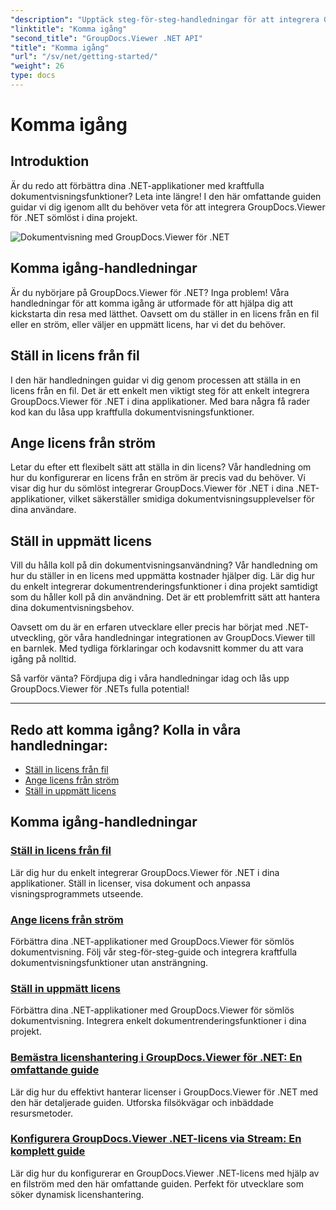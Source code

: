 ```yaml
---
"description": "Upptäck steg-för-steg-handledningar för att integrera GroupDocs.Viewer för .NET sömlöst i dina applikationer. Lär dig att ställa in licenser och anpassa visningsprogrammets utseende."
"linktitle": "Komma igång"
"second_title": "GroupDocs.Viewer .NET API"
"title": "Komma igång"
"url": "/sv/net/getting-started/"
"weight": 26
type: docs
---
```

# Komma igång


## Introduktion

Är du redo att förbättra dina .NET-applikationer med kraftfulla dokumentvisningsfunktioner? Leta inte längre! I den här omfattande guiden guidar vi dig igenom allt du behöver veta för att integrera GroupDocs.Viewer för .NET sömlöst i dina projekt.

![Dokumentvisning med GroupDocs.Viewer för .NET](/viewer/getting-started/image.png)

## Komma igång-handledningar

Är du nybörjare på GroupDocs.Viewer för .NET? Inga problem! Våra handledningar för att komma igång är utformade för att hjälpa dig att kickstarta din resa med lätthet. Oavsett om du ställer in en licens från en fil eller en ström, eller väljer en uppmätt licens, har vi det du behöver.

## Ställ in licens från fil

I den här handledningen guidar vi dig genom processen att ställa in en licens från en fil. Det är ett enkelt men viktigt steg för att enkelt integrera GroupDocs.Viewer för .NET i dina applikationer. Med bara några få rader kod kan du låsa upp kraftfulla dokumentvisningsfunktioner.

## Ange licens från ström

Letar du efter ett flexibelt sätt att ställa in din licens? Vår handledning om hur du konfigurerar en licens från en ström är precis vad du behöver. Vi visar dig hur du sömlöst integrerar GroupDocs.Viewer för .NET i dina .NET-applikationer, vilket säkerställer smidiga dokumentvisningsupplevelser för dina användare.

## Ställ in uppmätt licens

Vill du hålla koll på din dokumentvisningsanvändning? Vår handledning om hur du ställer in en licens med uppmätta kostnader hjälper dig. Lär dig hur du enkelt integrerar dokumentrenderingsfunktioner i dina projekt samtidigt som du håller koll på din användning. Det är ett problemfritt sätt att hantera dina dokumentvisningsbehov.

Oavsett om du är en erfaren utvecklare eller precis har börjat med .NET-utveckling, gör våra handledningar integrationen av GroupDocs.Viewer till en barnlek. Med tydliga förklaringar och kodavsnitt kommer du att vara igång på nolltid.

Så varför vänta? Fördjupa dig i våra handledningar idag och lås upp GroupDocs.Viewer för .NETs fulla potential!

---

## Redo att komma igång? Kolla in våra handledningar:

- [Ställ in licens från fil](./set-license-from-file/)
- [Ange licens från ström](./set-license-from-stream/)
- [Ställ in uppmätt licens](./set-metered-license/)

## Komma igång-handledningar
### [Ställ in licens från fil](./set-license-from-file/)
Lär dig hur du enkelt integrerar GroupDocs.Viewer för .NET i dina applikationer. Ställ in licenser, visa dokument och anpassa visningsprogrammets utseende.
### [Ange licens från ström](./set-license-from-stream/)
Förbättra dina .NET-applikationer med GroupDocs.Viewer för sömlös dokumentvisning. Följ vår steg-för-steg-guide och integrera kraftfulla dokumentvisningsfunktioner utan ansträngning.
### [Ställ in uppmätt licens](./set-metered-license/)
Förbättra dina .NET-applikationer med GroupDocs.Viewer för sömlös dokumentvisning. Integrera enkelt dokumentrenderingsfunktioner i dina projekt.
### [Bemästra licenshantering i GroupDocs.Viewer för .NET: En omfattande guide](./groupdocs-viewer-license-management-net/)
Lär dig hur du effektivt hanterar licenser i GroupDocs.Viewer för .NET med den här detaljerade guiden. Utforska filsökvägar och inbäddade resursmetoder.
### [Konfigurera GroupDocs.Viewer .NET-licens via Stream: En komplett guide](./groupdocs-viewer-net-license-stream-setup-guide/)
Lär dig hur du konfigurerar en GroupDocs.Viewer .NET-licens med hjälp av en filström med den här omfattande guiden. Perfekt för utvecklare som söker dynamisk licenshantering.